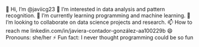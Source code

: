 👋 Hi, I’m @javiicg23
 👀 I’m interested in data analysis and pattern recognition.
 🌱 I’m currently learning programming and machine learning.
 💞️ I’m looking to collaborate on data science projects and research.
 📫 How to reach me linkedin.com/in/javiera-contador-gonzález-aa100229b
 😄 Pronouns: she/her
 ⚡ Fun fact: I never thought programming could be so fun

<!---
javiicg23/javiicg23 is a ✨ special ✨ repository because its `README.md` (this file) appears on your GitHub profile.
You can click the Preview link to take a look at your changes.
--->
